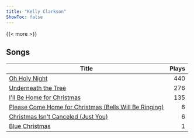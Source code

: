 ```yaml
---
title: "Kelly Clarkson"
ShowToc: false
---
```


{{< more >}}

## Songs
Title | Plays 
----- | -----: 
[Oh Holy Night](/songs/oh-holy-night) | 440
[Underneath the Tree](/songs/underneath-the-tree) | 276
[I'll Be Home for Christmas](/songs/ill-be-home-for-christmas) | 135
[Please Come Home for Christmas (Bells Will Be Ringing)](/songs/please-come-home-for-christmas-bells-will-be-ringing) | 6
[Christmas Isn't Canceled (Just You)](/songs/christmas-isnt-canceled-just-you) | 6
[Blue Christmas](/songs/blue-christmas) | 1

